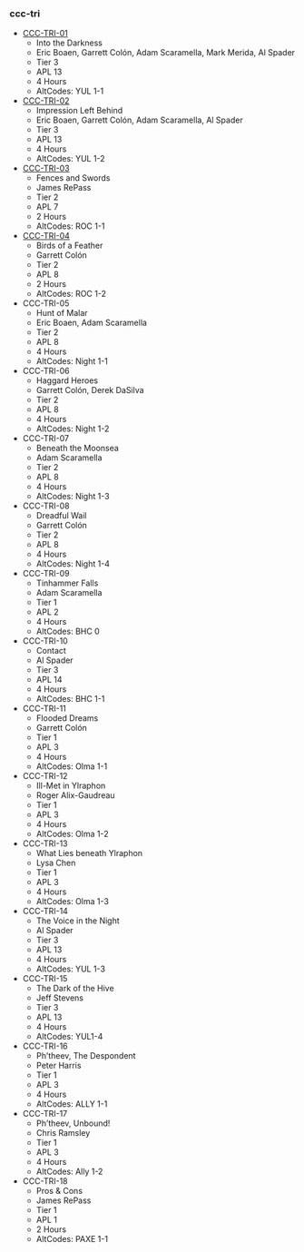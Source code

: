 ### ccc-tri
* [CCC-TRI-01](http://bit.ly/CCCTRI01)
    * Into the Darkness
    * Eric Boaen, Garrett Colón, Adam Scaramella, Mark Merida, Al Spader
    * Tier 3
    * APL 13
    * 4 Hours
    * AltCodes: YUL 1-1
* [CCC-TRI-02](http://bit.ly/CCCTRI02)
    * Impression Left Behind
    * Eric Boaen, Garrett Colón, Adam Scaramella, Al Spader
    * Tier 3
    * APL 13
    * 4 Hours
    * AltCodes: YUL 1-2
* [CCC-TRI-03](http://bit.ly/CCCTRI03)
    * Fences and Swords
    * James RePass
    * Tier 2
    * APL 7
    * 2 Hours
    * AltCodes: ROC 1-1
* [CCC-TRI-04](http://bit.ly/CCCTRI04)
    * Birds of a Feather
    * Garrett Colón
    * Tier 2
    * APL 8
    * 2 Hours
    * AltCodes: ROC 1-2
* CCC-TRI-05
    * Hunt of Malar
    * Eric Boaen, Adam Scaramella
    * Tier 2
    * APL 8
    * 4 Hours
    * AltCodes: Night 1-1
* CCC-TRI-06
    * Haggard Heroes
    * Garrett Colón, Derek DaSilva
    * Tier 2
    * APL 8
    * 4 Hours
    * AltCodes: Night 1-2
* CCC-TRI-07
    * Beneath the Moonsea
    * Adam Scaramella
    * Tier 2
    * APL 8
    * 4 Hours
    * AltCodes: Night 1-3
* CCC-TRI-08
    * Dreadful Wail
    * Garrett Colón
    * Tier 2
    * APL 8
    * 4 Hours
    * AltCodes: Night 1-4
* CCC-TRI-09
    * Tinhammer Falls
    * Adam Scaramella
    * Tier 1
    * APL 2
    * 4 Hours
    * AltCodes: BHC 0
* CCC-TRI-10
    * Contact
    * Al Spader
    * Tier 3
    * APL 14
    * 4 Hours
    * AltCodes: BHC 1-1
* CCC-TRI-11
    * Flooded Dreams
    * Garrett Colón
    * Tier 1
    * APL 3
    * 4 Hours
    * AltCodes: Olma 1-1
* CCC-TRI-12
    * Ill-Met in Ylraphon 
    * Roger Alix-Gaudreau
    * Tier 1
    * APL 3
    * 4 Hours
    * AltCodes: Olma 1-2
* CCC-TRI-13
    * What Lies beneath Ylraphon
    * Lysa Chen
    * Tier 1
    * APL 3
    * 4 Hours
    * AltCodes: Olma 1-3
* CCC-TRI-14
    * The Voice in the Night
    * Al Spader
    * Tier 3
    * APL 13
    * 4 Hours
    * AltCodes: YUL 1-3
* CCC-TRI-15
    * The Dark of the Hive
    * Jeff Stevens
    * Tier 3
    * APL 13
    * 4 Hours
    * AltCodes: YUL1-4
* CCC-TRI-16
    * Ph’theev, The Despondent
    * Peter Harris
    * Tier 1
    * APL 3
    * 4 Hours
    * AltCodes: ALLY 1-1
* CCC-TRI-17
    * Ph’theev, Unbound!
    * Chris Ramsley
    * Tier 1
    * APL 3
    * 4 Hours
    * AltCodes: Ally 1-2
* CCC-TRI-18
    * Pros & Cons
    * James RePass
    * Tier 1
    * APL 1
    * 2 Hours
    * AltCodes: PAXE 1-1
